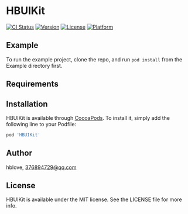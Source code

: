 # HBUIKit

[![CI Status](https://img.shields.io/travis/hblove/HBUIKit.svg?style=flat)](https://travis-ci.org/hblove/HBUIKit)
[![Version](https://img.shields.io/cocoapods/v/HBUIKit.svg?style=flat)](https://cocoapods.org/pods/HBUIKit)
[![License](https://img.shields.io/cocoapods/l/HBUIKit.svg?style=flat)](https://cocoapods.org/pods/HBUIKit)
[![Platform](https://img.shields.io/cocoapods/p/HBUIKit.svg?style=flat)](https://cocoapods.org/pods/HBUIKit)

## Example

To run the example project, clone the repo, and run `pod install` from the Example directory first.

## Requirements

## Installation

HBUIKit is available through [CocoaPods](https://cocoapods.org). To install
it, simply add the following line to your Podfile:

```ruby
pod 'HBUIKit'
```

## Author

hblove, 376894729@qq.com

## License

HBUIKit is available under the MIT license. See the LICENSE file for more info.
